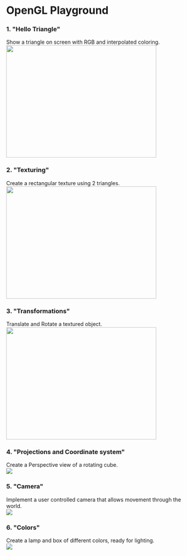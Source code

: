 # OpenGL Playground
### 1. "Hello Triangle"
Show a triangle on screen with RGB and interpolated coloring.</br>
<img src="https://image.ibb.co/bzA7iw/Hello_Triangle.png" width=400 height=300/>

### 2. "Texturing"
Create a rectangular texture using 2 triangles.</br>
<img src="https://image.ibb.co/cu2niw/Texture_Alpha.png" width=400 height=300/>


### 3. "Transformations"
Translate and Rotate a textured object.</br>
<img src="https://image.ibb.co/eFodqb/Transformation.png" width=400 height=300/>

### 4. "Projections and Coordinate system"
Create a Perspective view of a rotating cube.</br>
![](https://image.ibb.co/jMptqb/projections.gif)

### 5. "Camera"
Implement a user controlled camera that allows movement through the world.</br>
![](https://image.ibb.co/goa1BG/Camera_Movement.gif)

### 6. "Colors"
Create a lamp and box of different colors, ready for lighting.</br>
![](https://image.ibb.co/jqXxmG/Colors.gif)